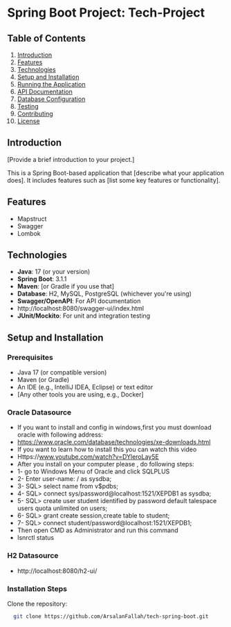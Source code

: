 # Spring Boot Project: Tech-Project

## Table of Contents
1. [Introduction](#introduction)
2. [Features](#features)
3. [Technologies](#technologies)
4. [Setup and Installation](#setup-and-installation)
5. [Running the Application](#running-the-application)
6. [API Documentation](#api-documentation)
7. [Database Configuration](#database-configuration)
8. [Testing](#testing)
9. [Contributing](#contributing)
10. [License](#license)

## Introduction
[Provide a brief introduction to your project.]

This is a Spring Boot-based application that [describe what your application does]. It includes features such as [list some key features or functionality].

## Features
- Mapstruct
- Swagger
- Lombok

## Technologies
- **Java**: 17 (or your version)
- **Spring Boot**: 3.1.1
- **Maven**: [or Gradle if you use that]
- **Database**: H2, MySQL, PostgreSQL (whichever you're using)
- **Swagger/OpenAPI**: For API documentation
-    http://localhost:8080/swagger-ui/index.html  
- **JUnit/Mockito**: For unit and integration testing

## Setup and Installation

### Prerequisites
- Java 17 (or compatible version)
- Maven (or Gradle)
- An IDE (e.g., IntelliJ IDEA, Eclipse) or text editor
- [Any other tools you are using, e.g., Docker]
### Oracle Datasource
- If you want to install and config in windows,first you must download oracle with following address:
- https://www.oracle.com/database/technologies/xe-downloads.html
- If you want to learn how to install this you can watch this video
- Https://www.youtube.com/watch?v=DYleroLay5E
- After you install on your computer please , do following steps:
- 1- go to Windows Menu of Oracle and click SQLPLUS
- 2- Enter user-name: / as sysdba;
- 3- SQL> select name from v$pdbs;
- 4- SQL> connect sys/password@localhost:1521/XEPDB1 as sysdba;
- 5- SQL> create user student identified by password default talespace users quota unlimited on users;
- 6- SQL> grant create session,create table to student;
- 7- SQL> connect student/password@localhost:1521/XEPDB1;
- Then open CMD as Administrator and run this command
- lsnrctl status
### H2 Datasource
  - http://localhost:8080/h2-ui/
### Installation Steps
 Clone the repository:   
 ```bash
   git clone https://github.com/ArsalanFallah/tech-spring-boot.git

